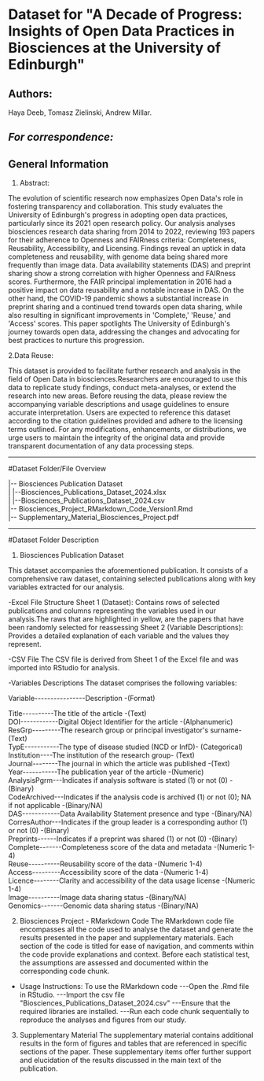 # Dataset for "A Decade of Progress: Insights of Open Data Practices in Biosciences at the University of Edinburgh"

## Authors:
Haya Deeb, Tomasz Zielinski, Andrew Millar. 

*For correspondence:* 
-------------------------------------------------------------------

## General Information

1. Abstract: 

The evolution of scientific research now emphasizes Open Data's role in fostering transparency and collaboration. This study evaluates the University of Edinburgh's progress in adopting open data practices, particularly since its 2021 open research policy. Our analysis analyses biosciences research data sharing from 2014 to 2022, reviewing 193 papers for their adherence to Openness and FAIRness criteria: Completeness, Reusability, Accessibility, and Licensing. Findings reveal an uptick in data completeness and reusability, with genome data being shared more frequently than image data. Data availability statements (DAS) and preprint sharing show a strong correlation with higher Openness and FAIRness scores. Furthermore, the FAIR principal implementation in 2016 had a positive impact on data reusability and a notable increase in DAS. On the other hand, the COVID-19 pandemic shows a substantial increase in preprint sharing and a continued trend towards open data sharing, while also resulting in significant improvements in 'Complete,' 'Reuse,' and 'Access' scores. This paper spotlights The University of Edinburgh's journey towards open data, addressing the changes and advocating for best practices to nurture this progression.

2.Data Reuse:

This dataset is provided to facilitate further research and analysis in the field of Open Data in biosciences.Researchers are encouraged to use this data to replicate study findings, conduct meta-analyses, or extend the research into new areas.
Before reusing the data, please review the accompanying variable descriptions and usage guidelines to ensure accurate interpretation. Users are expected to reference this dataset according to the citation guidelines provided and adhere to the licensing terms outlined. For any modifications, enhancements, or distributions, we urge users to maintain the integrity of the original data and provide transparent documentation of any data processing steps.

------------------------------------------------------------------

#Dataset Folder/File Overview

|-- Biosciences Publication Dataset  
|   |--Biosciences_Publications_Dataset_2024.xlsx  
|   |--Biosciences_Publications_Dataset_2024.csv  
|-- Biosciences_Project_RMarkdown_Code_Version1.Rmd  
|-- Supplementary_Material_Biosciences_Project.pdf  

-------------------------------------------------------------------

#Dataset Folder Description

1. Biosciences Publication Dataset

This dataset accompanies the aforementioned publication. It consists of a comprehensive raw dataset, containing selected publications along with key variables extracted for our analysis.

-Excel File Structure
Sheet 1 (Dataset): Contains rows of selected publications and columns representing the variables used in our analysis.The raws that are highlighted in yellow, are the papers that have been randomly selected for reassessing 
Sheet 2 (Variable Descriptions): Provides a detailed explanation of each variable and the values they represent.

-CSV File
The CSV file is derived from Sheet 1 of the Excel file and was imported into RStudio for analysis.

-Variables Descriptions
The dataset comprises the following variables:

Variable----------------Description -(Format)  

Title----------The title of the article	-(Text)  
DOI------------Digital Object Identifier for the article -(Alphanumeric)  
ResGrp---------The research group or principal investigator's surname- (Text)  
TypE-----------The type of disease studied (NCD or InfD)- (Categorical)  
Institution----The institution of the research group- (Text)  
Journal--------The journal in which the article was published -(Text)  
Year-----------The publication year of the article -(Numeric)  
AnalysisPgrm---Indicates if analysis software is stated (1) or not (0) -(Binary)  
CodeArchived---Indicates if the analysis code is archived (1) or not (0); NA if not applicable -(Binary/NA)  
DAS------------Data Availability Statement presence and type -(Binary/NA)  
CorresAuthor---Indicates if the group leader is a corresponding author (1) or not (0) -(Binary)  
Preprints------Indicates if a preprint was shared (1) or not (0) -(Binary)  
Complete-------Completeness score of the data and metadata -(Numeric 1-4)  
Reuse----------Reusability score of the data -(Numeric 1-4)  
Access---------Accessibility score of the data	-(Numeric 1-4)  
Licence--------Clarity and accessibility of the data usage license -(Numeric 1-4)  
Image----------Image data sharing status -(Binary/NA)  
Genomics-------Genomic data sharing status -(Binary/NA)  


2. Biosciences Project - RMarkdown Code
The RMarkdown code file encompasses all the code used to analyse the dataset and generate the results presented in the paper and supplementary materials. Each section of the code is titled for ease of navigation, and comments within the code provide explanations and context. Before each statistical test, the assumptions are assessed and documented within the corresponding code chunk.

- Usage Instructions:
To use the RMarkdown code
---Open the .Rmd file in RStudio.
---Import the csv file "Biosciences_Publications_Dataset_2024.csv"
---Ensure that the required libraries are installed.
---Run each code chunk sequentially to reproduce the analyses and figures from our study.


3. Supplementary Material
The supplementary material contains additional results in the form of figures and tables that are referenced in specific sections of the paper. These supplementary items offer further support and elucidation of the results discussed in the main text of the publication.


